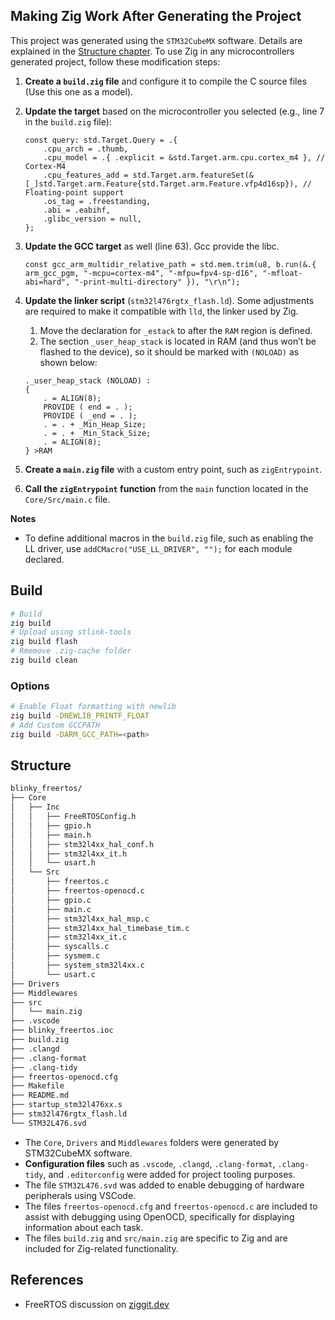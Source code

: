 ## Making Zig Work After Generating the Project

This project was generated using the `STM32CubeMX` software. Details are explained in the [Structure chapter](#Structure).
To use Zig in any microcontrollers generated project, follow these modification steps:

1. **Create a `build.zig` file** and configure it to compile the C source files (Use this one as a model).
2. **Update the target** based on the microcontroller you selected (e.g., line 7 in the `build.zig` file):

    ```zig
    const query: std.Target.Query = .{
        .cpu_arch = .thumb,
        .cpu_model = .{ .explicit = &std.Target.arm.cpu.cortex_m4 }, // Cortex-M4
        .cpu_features_add = std.Target.arm.featureSet(&[_]std.Target.arm.Feature{std.Target.arm.Feature.vfp4d16sp}), // Floating-point support
        .os_tag = .freestanding,
        .abi = .eabihf,
        .glibc_version = null,
    };
    ```

3. **Update the GCC target** as well (line 63). Gcc provide the libc.

    ```zig
    const gcc_arm_multidir_relative_path = std.mem.trim(u8, b.run(&.{ arm_gcc_pgm, "-mcpu=cortex-m4", "-mfpu=fpv4-sp-d16", "-mfloat-abi=hard", "-print-multi-directory" }), "\r\n");
    ```

4. **Update the linker script** (`stm32l476rgtx_flash.ld`). Some adjustments are required to make it compatible with `lld`, the linker used by Zig.

    1. Move the declaration for `_estack` to after the `RAM` region is defined.
    2. The section `_user_heap_stack` is located in RAM (and thus won’t be flashed to the device), so it should be marked with `(NOLOAD)` as shown below:

    ```ld
    ._user_heap_stack (NOLOAD) :
    {
        . = ALIGN(8);
        PROVIDE ( end = . );
        PROVIDE ( _end = . );
        . = . + _Min_Heap_Size;
        . = . + _Min_Stack_Size;
        . = ALIGN(8);
    } >RAM
    ```

5. **Create a `main.zig` file** with a custom entry point, such as `zigEntrypoint`.
6. **Call the `zigEntrypoint` function** from the `main` function located in the `Core/Src/main.c` file.

__Notes__

- To define additional macros in the `build.zig` file, such as enabling the LL driver, use `addCMacro("USE_LL_DRIVER", "");` for each module declared.

## Build

```bash
# Build
zig build
# Upload using stlink-tools
zig build flash
# Rmemove .zig-cache folder
zig build clean
```

### Options

```bash
# Enable Float formatting with newlib
zig build -DNEWLIB_PRINTF_FLOAT
# Add Custom GCCPATH
zig build -DARM_GCC_PATH=<path>
```

## Structure

```bash
blinky_freertos/
├── Core
│   ├── Inc
│   │   ├── FreeRTOSConfig.h
│   │   ├── gpio.h
│   │   ├── main.h
│   │   ├── stm32l4xx_hal_conf.h
│   │   ├── stm32l4xx_it.h
│   │   └── usart.h
│   └── Src
│       ├── freertos.c
│       ├── freertos-openocd.c
│       ├── gpio.c
│       ├── main.c
│       ├── stm32l4xx_hal_msp.c
│       ├── stm32l4xx_hal_timebase_tim.c
│       ├── stm32l4xx_it.c
│       ├── syscalls.c
│       ├── sysmem.c
│       ├── system_stm32l4xx.c
│       └── usart.c
├── Drivers
├── Middlewares
├── src
│   └── main.zig
├── .vscode
├── blinky_freertos.ioc
├── build.zig
├── .clangd
├── .clang-format
├── .clang-tidy
├── freertos-openocd.cfg
├── Makefile
├── README.md
├── startup_stm32l476xx.s
├── stm32l476rgtx_flash.ld
└── STM32L476.svd
```

- The `Core`, `Drivers` and `Middlewares` folders were generated by STM32CubeMX software.
- **Configuration files** such as `.vscode`, `.clangd`, `.clang-format`, `.clang-tidy`, and `.editorconfig` were added for project tooling purposes.
- The file `STM32L476.svd` was added to enable debugging of hardware peripherals using VSCode.
- The files `freertos-openocd.cfg` and `freertos-openocd.c` are included to assist with debugging using OpenOCD, specifically for displaying information about each task.
- The files `build.zig` and `src/main.zig` are specific to Zig and are included for Zig-related functionality.


## References

- FreeRTOS discussion on [ziggit.dev](https://ziggit.dev/t/exploring-zig-on-stm32-with-freertos/4653)